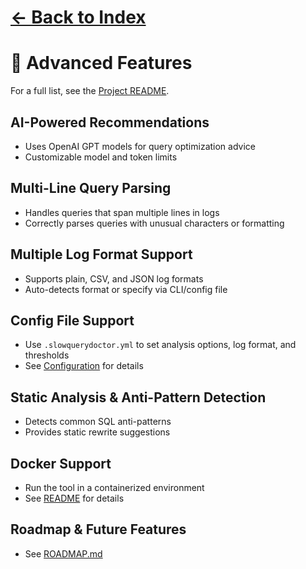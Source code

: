 # [← Back to Index](index.md)
# 🚀 Advanced Features

For a full list, see the [Project README](../README.md#key-features).


## AI-Powered Recommendations
- Uses OpenAI GPT models for query optimization advice
- Customizable model and token limits

## Multi-Line Query Parsing
- Handles queries that span multiple lines in logs
- Correctly parses queries with unusual characters or formatting

## Multiple Log Format Support
- Supports plain, CSV, and JSON log formats
- Auto-detects format or specify via CLI/config file

## Config File Support
- Use `.slowquerydoctor.yml` to set analysis options, log format, and thresholds
- See [Configuration](configuration.md) for details

## Static Analysis & Anti-Pattern Detection
- Detects common SQL anti-patterns
- Provides static rewrite suggestions

## Docker Support
- Run the tool in a containerized environment
- See [README](../README.md#docker-usage) for details

## Roadmap & Future Features
- See [ROADMAP.md](../ROADMAP.md)
